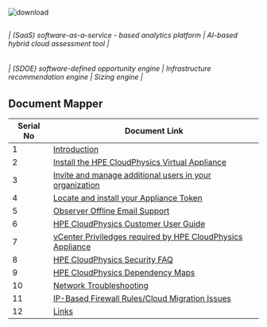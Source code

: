 ![download](https://github.com/ashrafkgit/HPE-CloudPhysics/assets/134578702/dccf6c1d-42f4-4dce-bbd7-7f012d0e2faa)

##
   ###### | (SaaS) software-as-a-service - based analytics platform | AI-based hybrid cloud assessment tool |
   
   ###### | (SDOE) software-defined opportunity engine | Infrastructure recommendation engine | Sizing engine |
##


## Document Mapper

| Serial No | Document Link |
| ------ | ------ |
| 1 | [Introduction][PlDa] |
| 2 | [Install the HPE CloudPhysics Virtual Appliance][PlDb] |
| 3 | [Invite and manage additional users in your organization][PlDc] |
| 4 | [Locate and install your Appliance Token][PlDd] |
| 5 | [Observer Offline Email Support][PlDe] |
| 6 | [HPE CloudPhysics Customer User Guide][PlDf] |
| 7 | [vCenter Priviledges required by HPE CloudPhysics Appliance][PlDg] |
| 8 | [HPE CloudPhysics Security FAQ][PlDh] |
| 9 | [HPE CloudPhysics Dependency Maps][PlDi] |
| 10 | [Network Troubleshooting][PlDj] |
| 11 | [IP-Based Firewall Rules/Cloud Migration Issues][PlDk] |
| 12 | [Links][PlDl] |




[PlDa]: <./Docs/Introduction.md>
[PlDb]: <./Docs/HPE CloudPhysics Observer installation and troubleshooting reference guide-a50006260enw.pdf>
[PlDc]: <./Docs/How To Invite and manage additional users to your organization.pdf>
[PlDd]: <./Docs/How To  Activate the HPE CloudPhysics Virtual Appliance with a Token.pdf>
[PlDe]: <./Docs/Observer Offline Support.pdf>
[PlDf]: <./Docs/Reference-Guide-HPE-CloudPhysics-Customer-User-Guide.pdf>
[PlDg]: <./Docs/vCenter Privileges.pdf>
[PlDh]: <./Docs/HPE CloudPhysics Security - Frequently asked questions-a00117306enw.pdf>
[PlDi]: <./Docs/HPE CloudPhysics Dependency Mapping - Frequently asked questions-a00117307enw.pdf>
[PlDj]: <./Docs/HPE CloudPhysics Virtual Appliance Network Troubleshooting Guide.pdf>
[PlDk]: <./Docs/IP-Based Firewall Rules or Cloud Migration Issues.pdf>
[PlDl]: <./Docs/Links.md>

##
